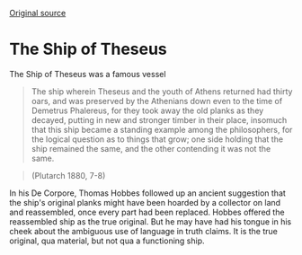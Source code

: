 [Original source](https://metaphysicist.com/puzzles/ship_theseus/)

# The Ship of Theseus

The Ship of Theseus was a famous vessel 

> The ship wherein Theseus and the youth of Athens returned had thirty oars, and was preserved by the Athenians down even to the time of Demetrus Phalereus, for they took away the old planks as they decayed, putting in new and stronger timber in their place, insomuch that this ship became a standing example among the philosophers, for the logical question as to things that grow; one side holding that the ship remained the same, and the other contending it was not the same. 

> (Plutarch 1880, 7-8) 

In his De Corpore, Thomas Hobbes followed up an ancient suggestion that the ship's original planks might have been hoarded by a collector on land and reassembled, once every part had been replaced. Hobbes offered the reassembled ship as the true original. But he may have had his tongue in his cheek about the ambiguous use of language in truth claims. It is the true original, qua material, but not qua a functioning ship. 
